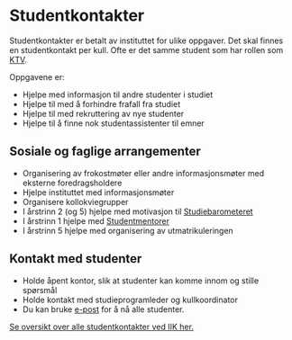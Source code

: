 # Studentkontakter

Studentkontakter er betalt av instituttet for ulike oppgaver. Det skal finnes en studentkontakt per kull.
Ofte er det samme student som har rollen som [KTV](ktv.html).

Oppgavene er:

- Hjelpe med informasjon til andre studenter i studiet
- Hjelpe til med å forhindre frafall fra studiet
- Hjelpe til med rekruttering av nye studenter
- Hjelpe til å finne nok studentassistenter til emner

## Sosiale og faglige arrangementer

* Organisering av frokostmøter eller andre informasjonsmøter med eksterne foredragsholdere
* Hjelpe instituttet med informasjonsmøter
* Organisere kollokviegrupper
* I årstrinn 2 (og 5) hjelpe med motivasjon til [Studiebarometeret](https://studiebarometeret.no)
* I årstrinn 1 hjelpe med [Studentmentorer](studentmentorer.html)
* I årstrinn 5 hjelpe med organisering av utmatrikuleringen

## Kontakt med studenter

* Holde åpent kontor, slik at studenter kan komme innom og stille spørsmål
* Holde kontakt med studieprogramleder og kullkoordinator
* Du kan bruke [e-post](epostlister.html) for å nå alle studenter.

[Se oversikt over alle studentkontakter ved IIK her.](https://edu.iik.ntnu.no/studenter.html)  
